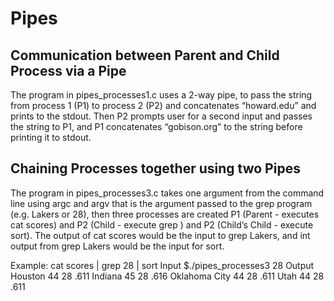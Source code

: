 # Pipes

## Communication between Parent and Child Process via a Pipe
The program in pipes_processes1.c uses a 2-way pipe, to pass the string from
process 1 (P1) to process 2 (P2) and concatenates “howard.edu” and prints to the
stdout. Then P2 prompts user for a second input and passes the string to P1, and P1 
concatenates “gobison.org” to the string before printing it to stdout.

## Chaining Processes together using two Pipes
The program in pipes_processes3.c takes one argument from the command line using
argc and argv that is the argument passed to the grep program (e.g. Lakers or 28),
then three processes are created P1 (Parent - executes cat scores) and P2 
(Child - execute grep <your argument>) and P2 (Child’s Child - execute sort). 
The output of cat scores would be the input to grep Lakers, and int output from
grep Lakers would be the input for sort.

Example: cat scores | grep 28 | sort
Input
$./pipes_processes3 28
Output
Houston 44 28 .611
Indiana 45 28 .616
Oklahoma City 44 28 .611
Utah 44 28 .611